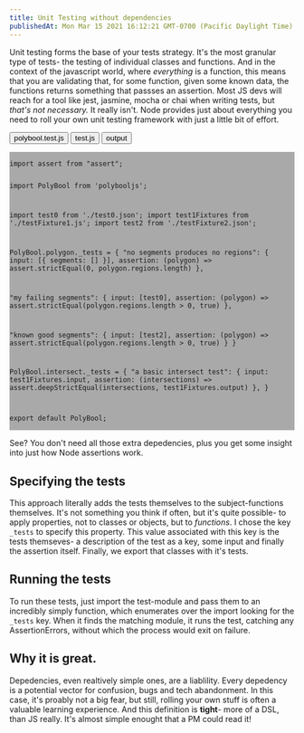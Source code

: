 ```yaml
---
title: Unit Testing without dependencies
publishedAt: Mon Mar 15 2021 16:12:21 GMT-0700 (Pacific Daylight Time)
---
```


Unit testing forms the base of your tests strategy. It's the most granular type of tests- the testing of individual classes and functions. And in the context of the javascript world, where _everything_ is a function, this means that you are validating that, for some function, given some known data, the functions returns something that passses an assertion. Most JS devs will reach for a tool like jest, jasmine, mocha or chai when writing tests, but _that's not necessary._ It really isn't. Node provides just about everything you need to roll your own unit testing framework with just a little bit of effort.

<div id="firstCodeSection">
<div class="tab">
    <button class="tablinks" onclick="openTab(event, 'polybool', 'firstCodeSection')">polybool.test.js</button> 
    <button class="tablinks" onclick="openTab(event, 'test', 'firstCodeSection')">test.js</button>
    <button class="tablinks" onclick="openTab(event, 'output', 'firstCodeSection')">output</button>  
</div>

<div id="polybool" class="tabcontent active"><pre><code>
import assert from "assert";

import PolyBool from 'polybooljs';

import test0 from './test0.json';
import test1Fixtures from './testFixture1.js';
import test2 from './testFixture2.json';

PolyBool.polygon._tests = {
  "no segments produces no regions": {
    input: [{ segments: [] }],
    assertion: (polygon) => assert.strictEqual(0, polygon.regions.length)
  },

  "my failing segments": {
    input: [test0],
    assertion: (polygon) => assert.strictEqual(polygon.regions.length > 0, true)
  },

  "known good segments": {
    input: [test2],
    assertion: (polygon) => assert.strictEqual(polygon.regions.length > 0, true)
  }
}

PolyBool.intersect._tests = {
  "a basic intersect test": {
    input: test1Fixtures.input,
    assertion: (intersections) => assert.deepStrictEqual(intersections, test1Fixtures.output)
  },
}

export default PolyBool;
</code></pre></div>

<div id="test" class="tabcontent"><pre><code>
import assert from "assert";
import deepEqual from 'deep-equal';

import polyboolTests from "./polybool2.test.js";

function runTests(tests, subject) {
  console.log(subject.name)
  Object.keys(tests).forEach((testKey) => {
    const assertion = tests[testKey].assertion;
    try {
      assertion(subject(...tests[testKey].input));
      console.log(`✓  ${testKey}`);

    } catch (e) {
      if (e instanceof assert.AssertionError) {
        console.error(`❌  ${testKey}  --  ${assertion.toString()}`);
      } else {
        console.log("some other error: ", e);
      }
    }
  })
}

function idOfModuleWithExports(exportChunk, modules = module) {
  if (deepEqual(modules.exports, exportChunk) ) {
    return modules.id;
  } else {
    for (let i = 0; i < modules.children.length; i++){
      const checkChild = idOfModuleWithExports(exportChunk, modules.children[i]);
      if (checkChild){
        return checkChild
      }      
    }
  }
}

function testModule(testableModule, key) {
  const idOfTestedModule = idOfModuleWithExports(testableModule)
  console.log("Testing: ", idOfTestedModule)

  Object.keys(testableModule).some(function (k) {
    if (testableModule[k][key]) {
      runTests(testableModule[k][key], testableModule[k])
    }
  });

}

testModule(polyboolTests, "_tests")
</code></pre></div>

<div id="output" class="tabcontent"><pre><code>
{-^ω^}-  yarn test                                                                                                ~/Programming/SpaceTrash/src/apps/experiments/rotFovReact fov ●●●
yarn run v1.5.1
(node:73151) [DEP0005] DeprecationWarning: Buffer() is deprecated due to security and usability issues. Please use the Buffer.alloc(), Buffer.allocUnsafe(), or Buffer.from() methods instead.
(Use `node --trace-deprecation ...` to show where the warning was created)
warning package.json: No license field
warning ../../../../package.json: "dependencies" has dependency "express" with range "^4.17.1" that collides with a dependency in "devDependencies" of the same name with version "~4.14.1"
$ node -r esm src/test.js
Testing:  /Users/adam/Programming/SpaceTrash/src/apps/experiments/rotFovReact/node_modules/polybooljs/index.js
polygon
✓  no segments produces no regions
❌  my failing segments  --  (polygon) => assert.strictEqual(polygon.regions.length > 0, true)
✓  known good segments
intersect
✓  a basic intersect test
✨  Done in 0.75s.

</code></pre></div>

</div>

See? You don't need all those extra depedencies, plus you get some insight into just how Node assertions work.

## Specifying the tests

This approach literally adds the tests themselves to the subject-functions themselves. It's not something you think if often, but it's quite possible- to apply properties, not to classes or objects, but to _functions_. I chose the key `_tests` to specify this property. This value associated with this key is the tests themseves- a description of the test as a key, some input and finally the assertion itself. Finally, we export that classes with it's tests. 

## Running the tests

To run these tests, just import the test-module and pass them to an incredibly simply function, which enumerates over the import looking for the `_tests` key. When it finds the matching module, it runs the test, catching any AssertionErrors, without which the process would exit on failure. 

## Why it is great.

Depedencies, even realtively simple ones, are a liablility. Every depedency is a potential vector for confusion, bugs and tech abandonment. In this case, it's proably not a big fear, but still, rolling your own stuff is often a valuable learning experience. And this definition is **tight**- more of a DSL, than JS really. It's almost simple enought that a PM could read it!

<style>
  .tabcontent:not(.active) {
    /* background-color: red; */
    display:none;
  }

  .tabcontent.active {
    background-color: darkgrey;
  }
</style>

<script>
function openTab(evt, tabName, tabCollection) {
  var i, tabcontent, tablinks;
  tabcontent = document.getElementById(tabCollection).getElementsByClassName("tabcontent")

  
  for (i = 0; i < tabcontent.length; i++) {
    console.log(tabcontent[i])

    if (tabcontent[i].id === tabName){
      tabcontent[i].classList.add("active")
    } else {
      tabcontent[i].classList.remove("active")
    }
  }
}

</script>